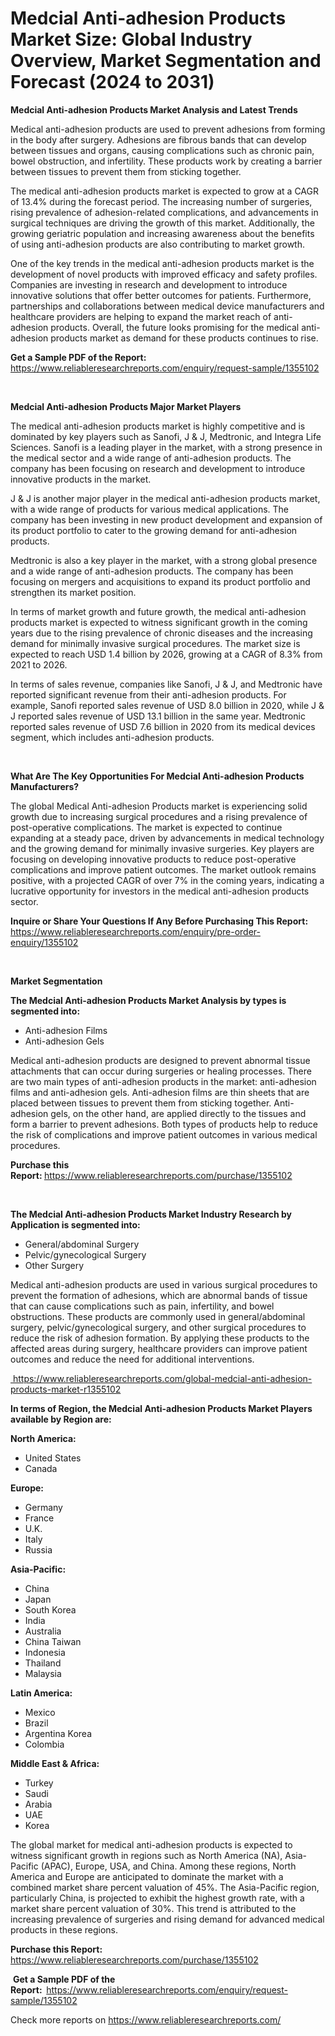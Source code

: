 <p><h1>Medcial Anti-adhesion Products Market Size: Global Industry Overview, Market Segmentation and Forecast (2024 to 2031)</h1></p><p><strong>Medcial Anti-adhesion Products Market Analysis and Latest Trends</strong></p>
<p><p>Medical anti-adhesion products are used to prevent adhesions from forming in the body after surgery. Adhesions are fibrous bands that can develop between tissues and organs, causing complications such as chronic pain, bowel obstruction, and infertility. These products work by creating a barrier between tissues to prevent them from sticking together.</p><p>The medical anti-adhesion products market is expected to grow at a CAGR of 13.4% during the forecast period. The increasing number of surgeries, rising prevalence of adhesion-related complications, and advancements in surgical techniques are driving the growth of this market. Additionally, the growing geriatric population and increasing awareness about the benefits of using anti-adhesion products are also contributing to market growth.</p><p>One of the key trends in the medical anti-adhesion products market is the development of novel products with improved efficacy and safety profiles. Companies are investing in research and development to introduce innovative solutions that offer better outcomes for patients. Furthermore, partnerships and collaborations between medical device manufacturers and healthcare providers are helping to expand the market reach of anti-adhesion products. Overall, the future looks promising for the medical anti-adhesion products market as demand for these products continues to rise.</p></p>
<p><strong>Get a Sample PDF of the Report:&nbsp;</strong> <a href="https://www.reliableresearchreports.com/enquiry/request-sample/1355102">https://www.reliableresearchreports.com/enquiry/request-sample/1355102</a></p>
<p>&nbsp;</p>
<p><strong>Medcial Anti-adhesion Products Major Market Players</strong></p>
<p><p>The medical anti-adhesion products market is highly competitive and is dominated by key players such as Sanofi, J & J, Medtronic, and Integra Life Sciences. Sanofi is a leading player in the market, with a strong presence in the medical sector and a wide range of anti-adhesion products. The company has been focusing on research and development to introduce innovative products in the market.</p><p>J & J is another major player in the medical anti-adhesion products market, with a wide range of products for various medical applications. The company has been investing in new product development and expansion of its product portfolio to cater to the growing demand for anti-adhesion products.</p><p>Medtronic is also a key player in the market, with a strong global presence and a wide range of anti-adhesion products. The company has been focusing on mergers and acquisitions to expand its product portfolio and strengthen its market position.</p><p>In terms of market growth and future growth, the medical anti-adhesion products market is expected to witness significant growth in the coming years due to the rising prevalence of chronic diseases and the increasing demand for minimally invasive surgical procedures. The market size is expected to reach USD 1.4 billion by 2026, growing at a CAGR of 8.3% from 2021 to 2026.</p><p>In terms of sales revenue, companies like Sanofi, J & J, and Medtronic have reported significant revenue from their anti-adhesion products. For example, Sanofi reported sales revenue of USD 8.0 billion in 2020, while J & J reported sales revenue of USD 13.1 billion in the same year. Medtronic reported sales revenue of USD 7.6 billion in 2020 from its medical devices segment, which includes anti-adhesion products.</p></p>
<p>&nbsp;</p>
<p><strong>What Are The Key Opportunities For Medcial Anti-adhesion Products Manufacturers?</strong></p>
<p><p>The global Medical Anti-adhesion Products market is experiencing solid growth due to increasing surgical procedures and a rising prevalence of post-operative complications. The market is expected to continue expanding at a steady pace, driven by advancements in medical technology and the growing demand for minimally invasive surgeries. Key players are focusing on developing innovative products to reduce post-operative complications and improve patient outcomes. The market outlook remains positive, with a projected CAGR of over 7% in the coming years, indicating a lucrative opportunity for investors in the medical anti-adhesion products sector.</p></p>
<p><strong>Inquire or Share Your Questions If Any Before Purchasing This Report:</strong> <a href="https://www.reliableresearchreports.com/enquiry/pre-order-enquiry/1355102">https://www.reliableresearchreports.com/enquiry/pre-order-enquiry/1355102</a></p>
<p>&nbsp;</p>
<p><strong>Market Segmentation</strong></p>
<p><strong>The Medcial Anti-adhesion Products Market Analysis by types is segmented into:</strong></p>
<p><ul><li>Anti-adhesion Films</li><li>Anti-adhesion Gels</li></ul></p>
<p><p>Medical anti-adhesion products are designed to prevent abnormal tissue attachments that can occur during surgeries or healing processes. There are two main types of anti-adhesion products in the market: anti-adhesion films and anti-adhesion gels. Anti-adhesion films are thin sheets that are placed between tissues to prevent them from sticking together. Anti-adhesion gels, on the other hand, are applied directly to the tissues and form a barrier to prevent adhesions. Both types of products help to reduce the risk of complications and improve patient outcomes in various medical procedures.</p></p>
<p><strong>Purchase this Report:&nbsp;</strong><a href="https://www.reliableresearchreports.com/purchase/1355102">https://www.reliableresearchreports.com/purchase/1355102</a></p>
<p>&nbsp;</p>
<p><strong>The Medcial Anti-adhesion Products Market Industry Research by Application is segmented into:</strong></p>
<p><ul><li>General/abdominal Surgery</li><li>Pelvic/gynecological Surgery</li><li>Other Surgery</li></ul></p>
<p><p>Medical anti-adhesion products are used in various surgical procedures to prevent the formation of adhesions, which are abnormal bands of tissue that can cause complications such as pain, infertility, and bowel obstructions. These products are commonly used in general/abdominal surgery, pelvic/gynecological surgery, and other surgical procedures to reduce the risk of adhesion formation. By applying these products to the affected areas during surgery, healthcare providers can improve patient outcomes and reduce the need for additional interventions.</p></p>
<p><a href="https://www.reliableresearchreports.com/global-medcial-anti-adhesion-products-market-r1355102">&nbsp;https://www.reliableresearchreports.com/global-medcial-anti-adhesion-products-market-r1355102</a></p>
<p><strong>In terms of Region, the Medcial Anti-adhesion Products Market Players available by Region are:</strong></p>
<p>
    <p> <strong> North America: </strong>
        <ul>
            <li>United States</li>
            <li>Canada</li>
        </ul>
        </p> 
    <p> <strong> Europe: </strong>
        <ul>
            <li>Germany</li>
            <li>France</li>
            <li>U.K.</li>
            <li>Italy</li>
            <li>Russia</li>
        </ul>
        </p> 
    <p> <strong> Asia-Pacific: </strong>
        <ul>
            <li>China</li>
            <li>Japan</li>
            <li>South Korea</li>
            <li>India</li>
            <li>Australia</li>
            <li>China Taiwan</li>
            <li>Indonesia</li>
            <li>Thailand</li>
            <li>Malaysia</li>
        </ul>
        </p> 
    <p> <strong> Latin America: </strong>
        <ul>
            <li>Mexico</li>
            <li>Brazil</li>
            <li>Argentina Korea</li>
            <li>Colombia</li>
        </ul>
        </p> 
    <p> <strong> Middle East & Africa: </strong>
        <ul>
            <li>Turkey</li>
            <li>Saudi</li>
            <li>Arabia</li>
            <li>UAE</li>
            <li>Korea</li>
        </ul>
    </p>
    </p>
<p><p>The global market for medical anti-adhesion products is expected to witness significant growth in regions such as North America (NA), Asia-Pacific (APAC), Europe, USA, and China. Among these regions, North America and Europe are anticipated to dominate the market with a combined market share percent valuation of 45%. The Asia-Pacific region, particularly China, is projected to exhibit the highest growth rate, with a market share percent valuation of 30%. This trend is attributed to the increasing prevalence of surgeries and rising demand for advanced medical products in these regions.</p></p>
<p><strong>Purchase this Report: </strong><a href="https://www.reliableresearchreports.com/purchase/1355102">https://www.reliableresearchreports.com/purchase/1355102</a></p>
<p>&nbsp;<strong>Get a Sample PDF of the Report:&nbsp;&nbsp;</strong><a href="https://www.reliableresearchreports.com/enquiry/request-sample/1355102">https://www.reliableresearchreports.com/enquiry/request-sample/1355102</a></p>
<p><strong></strong></p>
<p>Check more reports on <a href="https://www.reliableresearchreports.com/">https://www.reliableresearchreports.com/</a></p>